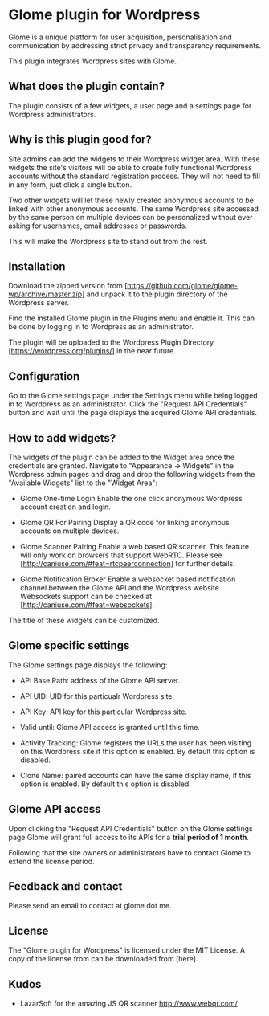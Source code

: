 Glome plugin for Wordpress
==========================

Glome is a unique platform for user acquisition, personalisation and
communication by addressing strict privacy and transparency requirements.

This plugin integrates Wordpress sites with Glome.

## What does the plugin contain?

The plugin consists of a few widgets, a user page and a settings page
for Wordpress administrators.

## Why is this plugin good for?

Site admins can add the widgets to their Wordpress widget area. With
these widgets the site's visitors will be able to create fully functional
Wordpress accounts without the standard registration process. They will
not need to fill in any form, just click a single button.

Two other widgets will let these newly created anonymous accounts to be
linked with other anonymous accounts. The same Wordpress site accessed
by the same person on multiple devices can be personalized without ever
asking for usernames, email addresses or passwords.

This will make the Wordpress site to stand out from the rest.

## Installation

Download the zipped version from [https://github.com/glome/glome-wp/archive/master.zip]
and unpack it to the plugin directory of the Wordpress server.

Find the installed Glome plugin in the Plugins menu and enable it. This
can be done by logging in to Wordpress as an administrator.

The plugin will be uploaded to the Wordpress Plugin Directory
[https://wordpress.org/plugins/] in the near future.

## Configuration

Go to the Glome settings page under the Settings menu while being logged
in to Wordpress as an administrator. Click the "Request API Credentials"
button and wait until the page displays the acquired Glome API
credentials.

## How to add widgets?

The widgets of the plugin can be added to the Widget area once the
credentials are granted. Navigate to "Appearance -> Widgets" in the
Wordpress admin pages and drag and drop the following widgets from the
"Available Widgets" list to the "Widget Area":

- Glome One-time Login
Enable the one click anonymous Wordpress account creation and login.

- Glome QR For Pairing
Display a QR code for linking anonymous accounts on multiple devices.

- Glome Scanner Pairing
Enable a web based QR scanner. This feature will only work on browsers
that support WebRTC. Please see [http://caniuse.com/#feat=rtcpeerconnection]
for further details.

- Glome Notification Broker
Enable a websocket based notification channel between the Glome API and
the Wordpress website. Websockets support can be checked at
[http://caniuse.com/#feat=websockets].

The title of these widgets can be customized.

## Glome specific settings

The Glome settings page displays the following:

* API Base Path: address of the Glome API server.

* API UID: UID for this particualr Wordpress site.

* API Key: API key for this particular Wordpress site.

* Valid until: Glome API access is granted until this time.

* Activity Tracking: Glome registers the URLs the user has been
visiting on this Wordpress site if this option is enabled. By default
this option is disabled.

* Clone Name: paired accounts can have the same display name, if this
option is enabled. By default this option is disabled.

## Glome API access

Upon clicking the "Request API Credentials" button on the Glome settings
page Glome will grant full access to its APIs for a
__trial period of 1 month__.

Following that the site owners or administrators have to contact Glome
to extend the license period.

## Feedback and contact

Please send an email to contact at glome dot me.

## License

The "Glome plugin for Wordpress" is licensed under the MIT License.
A copy of the license from can be downloaded from [here].

## Kudos

* LazarSoft for the amazing JS QR scanner http://www.webqr.com/

